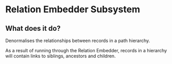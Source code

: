 # Relation Embedder Subsystem

## What does it do?

Denormalises the relationships between records in a path hierarchy.

As a result of running through the Relation Embedder, records in a hierarchy
will contain links to siblings, ancestors and children.

